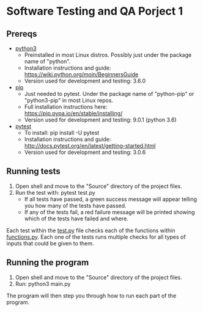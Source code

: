 # Software Testing and QA Porject 1

## Prereqs

* [python3](https://www.python.org/)
	* Preinstalled in most Linux distros. Possibly just under the package name of "python".
	* Installation instructions and guide: https://wiki.python.org/moin/BeginnersGuide
	* Version used for development and testing: 3.6.0
* [pip](https://pypi.python.org/pypi/pip)
	* Just needed to pytest. Under the package name of "python-pip" or "python3-pip" in most Linux repos.
	* Full installation instructions here: https://pip.pypa.io/en/stable/installing/
	* Version used for development and testing: 9.0.1 (python 3.6)
* [pytest](http://docs.pytest.org/en/latest/)
	* To install: pip install -U pytest
	* Installation instructions and guide: http://docs.pytest.org/en/latest/getting-started.html
	* Version used for development and testing: 3.0.6

## Running tests

1. Open shell and move to the "Source" directory of the project files.
2. Run the test with: pytest test.py
	* If all tests have passed, a green success message will appear telling you how many of the tests have passed.
	* If any of the tests fail, a red failure message will be printed showing which of the tests have failed and where.

Each test within the [test.py](https://github.com/MSUSoftwareQA/Software-QA-Proj1/blob/master/test.py) file checks each of the functions within [functions.py](https://github.com/MSUSoftwareQA/Software-QA-Proj1/blob/master/functions.py). Each one of the tests runs multiple checks for all types of inputs that could be given to them.

## Running the program

1. Open shell and move to the "Source" directory of the project files.
2. Run: python3 main.py

The program will then step you through how to run each part of the program.